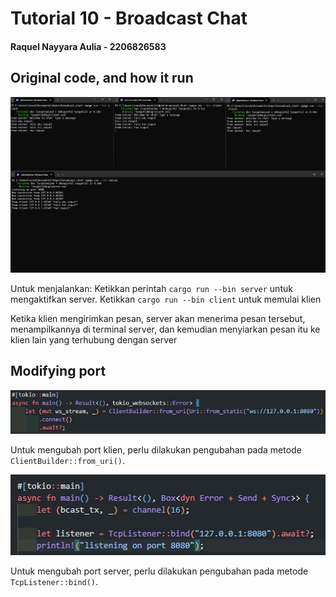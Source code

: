 # Tutorial 10 - Broadcast Chat

#### Raquel Nayyara Aulia - 2206826583

## Original code, and how it run
![Original code, and how it run](assets/images/Original%20code,%20and%20how%20it%20run.jpg)

Untuk menjalankan: Ketikkan perintah `cargo run --bin server` untuk mengaktifkan server. Ketikkan `cargo run --bin client` untuk memulai klien

Ketika klien mengirimkan pesan, server akan menerima pesan tersebut, menampilkannya di terminal server, dan kemudian menyiarkan pesan itu ke klien lain yang terhubung dengan server

## Modifying port
![Modifying port](assets/images/Client.jpg)

Untuk mengubah port klien, perlu dilakukan pengubahan pada metode `ClientBuilder::from_uri()`.

![Modifying port](assets/images/Server.jpg)

Untuk mengubah port server, perlu dilakukan pengubahan pada metode `TcpListener::bind()`.